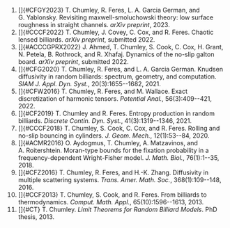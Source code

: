 1. []{#CFGY2023} T. Chumley, R. Feres, L. A. Garcia German, and G. Yablonsky. Revisiting maxwell-smoluchowski theory: low surface roughness in straight channels. *arXiv preprint*, 2023. 
2. []{#CCCF2022} T. Chumley, J. Covey, C. Cox, and R. Feres. Chaotic lensed billiards. *arXiv preprint*, submitted 2022. 
3. []{#ACCCGPRX2022} J. Ahmed, T. Chumley, S. Cook, C. Cox, H. Grant, N. Petela, B. Rothrock, and R. Xhafaj. Dynamics of the no-slip galton board. *arXiv preprint*, submitted 2022. 
4. []{#CFG2020} T. Chumley, R. Feres, and L. A. Garcia German. Knudsen diffusivity in random billiards: spectrum, geometry, and computation. *SIAM J. Appl. Dyn. Syst.*, 20(3):1655\--1682, 2021. 
5. []{#CFW2016} T. Chumley, R. Feres, and M. Wallace. Exact discretization of harmonic tensors. *Potential Anal.*, 56(3):409\--421, 2022. 
6. []{#CF2019} T. Chumley and R. Feres. Entropy production in random billiards. *Discrete Contin. Dyn. Syst.*, 41(3):1319\--1346, 2021. 
7. []{#CCCF2018} T. Chumley, S. Cook, C. Cox, and R. Feres. Rolling and no-slip bouncing in cylinders. *J. Geom. Mech.*, 12(1):53\--84, 2020. 
8. []{#ACMR2016} O. Aydogmus, T. Chumley, A. Matzavinos, and A. Roitershtein. Moran-type bounds for the fixation probability in a frequency-dependent Wright-Fisher model. *J. Math. Biol.*, 76(1):1\--35, 2018. 
9. []{#CFZ2016} T. Chumley, R. Feres, and H.-K. Zhang. Diffusivity in multiple scattering systems. *Trans. Amer. Math. Soc.*, 368(1):109\--148, 2016. 
10. []{#CCF2013} T. Chumley, S. Cook, and R. Feres. From billiards to thermodynamics. *Comput. Math. Appl.*, 65(10):1596\--1613, 2013. 
11. []{#CT} T. Chumley. *Limit Theorems for Random Billiard Models*. PhD thesis, 2013. 
